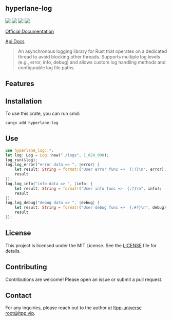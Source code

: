 ## hyperlane-log

[![](https://img.shields.io/crates/v/hyperlane-log.svg)](https://crates.io/crates/hyperlane-log)
[![](https://docs.rs/hyperlane-log/badge.svg)](https://docs.rs/hyperlane-log)
[![](https://img.shields.io/crates/l/hyperlane-log.svg)](./LICENSE)
[![](https://github.com/ltpp-universe/hyperlane-log/workflows/Rust/badge.svg)](https://github.com/ltpp-universe/hyperlane-log/actions?query=workflow:Rust)

[Official Documentation](https://docs.ltpp.vip/hyperlane-log/)

[Api Docs](https://docs.rs/hyperlane-log/latest/hyperlane_log/)

> An asynchronous logging library for Rust that operates on a dedicated thread to avoid blocking other threads. Supports multiple log levels (e.g., error, info, debug) and allows custom log handling methods and configurable log file paths.

## Features

## Installation

To use this crate, you can run cmd:

```shell
cargo add hyperlane-log
```

## Use

```rust
use hyperlane_log::*;
let log: Log = Log::new("./logs", 1_024_000);
log_run(&log);
log.log_error("error data => ", |error| {
    let result: String = format!("User error func =>  {:?}\n", error);
    result
});
log.log_info("info data => ", |info| {
    let result: String = format!("User info func =>  {:?}\n", info);
    result
});
log.log_debug("debug data => ", |debug| {
    let result: String = format!("User debug func =>  {:#?}\n", debug);
    result
});
```

## License

This project is licensed under the MIT License. See the [LICENSE](LICENSE) file for details.

## Contributing

Contributions are welcome! Please open an issue or submit a pull request.

## Contact

For any inquiries, please reach out to the author at [ltpp-universe <root@ltpp.vip>](mailto:root@ltpp.vip).
